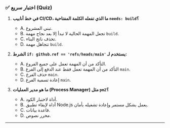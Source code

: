 ### ✅ اختبار سريع (Quiz)
1.  **في خط أنابيب CI/CD، ما الذي تفعله الكلمة المفتاحية `needs: build`؟**
    * A. تبني المشروع.
    * B. تجعل المهمة الحالية لا تبدأ إلا بعد نجاح مهمة `build`.
    * C. تحذف ناتج البناء.
    * D. تتجاهل مهمة `build`.

2.  **الشرط `if: github.ref == 'refs/heads/main'` يستخدم لـ:**
    * A. التأكد من أن المهمة تعمل على جميع الفروع.
    * B. التأكد من أن المهمة تعمل فقط عند الدفع إلى الفرع `main`.
    * C. حذف الفرع `main`.
    * D. إعادة تسمية الفرع `main`.

3.  **ما هو مدير العمليات (Process Manager) مثل `pm2`؟**
    * A. أداة لاختبار الكود.
    * B. أداة لإبقاء تطبيق Node.js يعمل بشكل مستمر وإعادة تشغيله بأمان.
    * C. قاعدة بيانات.
    * D. محرر نصوص.

---